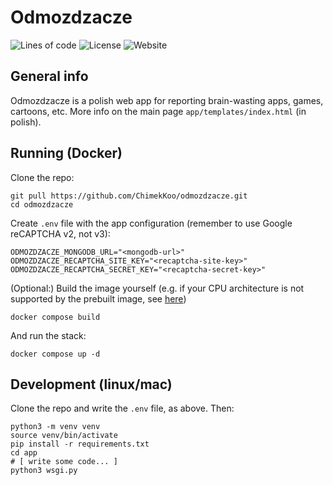 # Odmozdzacze
![Lines of code](https://img.shields.io/tokei/lines/github/chimekkoo/odmozdzacze)
![License](https://img.shields.io/github/license/chimekkoo/odmozdzacze)
![Website](https://img.shields.io/website?down_color=lightgrey&down_message=offline&up_color=green&up_message=online&url=https%3A%2F%2Fodmozdzacze.pl)

## General info
Odmozdzacze is a polish web app for reporting brain-wasting apps, games, cartoons, etc.
More info on the main page `app/templates/index.html` (in polish).

## Running (Docker)
Clone the repo:
```
git pull https://github.com/ChimekKoo/odmozdzacze.git
cd odmozdzacze
```
Create `.env` file with the app configuration (remember to use Google reCAPTCHA v2, not v3):
```
ODMOZDZACZE_MONGODB_URL="<mongodb-url>"
ODMOZDZACZE_RECAPTCHA_SITE_KEY="<recaptcha-site-key>"
ODMOZDZACZE_RECAPTCHA_SECRET_KEY="<recaptcha-secret-key>"
```
(Optional:) Build the image yourself (e.g. if your CPU architecture is not supported by the prebuilt image, see [here](https://ghcr.io/chimekkoo/odmozdzacze))
```
docker compose build
```
And run the stack:
```
docker compose up -d
```

## Development (linux/mac)
Clone the repo and write the `.env` file, as above.
Then:
```
python3 -m venv venv
source venv/bin/activate
pip install -r requirements.txt
cd app
# [ write some code... ]
python3 wsgi.py
```

